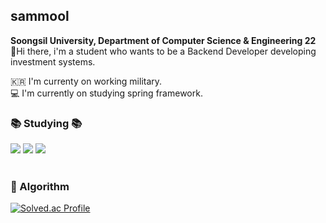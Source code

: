 <div align="left">
  
## sammool
**Soongsil University, Department of Computer Science & Engineering 22** <br>
👋Hi there, i'm a student who wants to be a Backend Developer developing investment systems.

🇰🇷 I'm currenty on working military.<br>
💻 I'm currently on studying spring framework.
<br>

 ### 📚 Studying 📚 
<div>
    <img src="https://img.shields.io/badge/C++-00599C?style=for-the-badge-square&logo=cplusplus&logoColor=white">
    <img src="https://img.shields.io/badge/Java-FFFFFF?style=for-the-badge-square&logo=OpenJDK&logoColor=black">
    <img src="https://img.shields.io/badge/Spring-6DB33F?style=for-the-badgesquare&logo=Spring&logoColor=white">
</div>
<br>

 ### 🏅 Algorithm
 [![Solved.ac Profile](http://mazassumnida.wtf/api/v2/generate_badge?boj=sammool2003)](https://solved.ac/sammool2003/)
</div>




